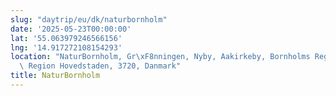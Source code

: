 ```yaml
---
slug: "daytrip/eu/dk/naturbornholm"
date: '2025-05-23T00:00:00'
lat: '55.063979246566156'
lng: '14.917272108154293'
location: "NaturBornholm, Gr\xF8nningen, Nyby, Aakirkeby, Bornholms Regionskommune,\
  \ Region Hovedstaden, 3720, Danmark"
title: NaturBornholm
---
```



